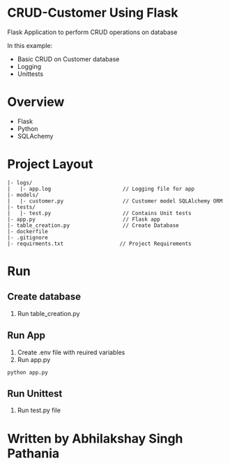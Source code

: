 # CRUD-Customer Using Flask
Flask Application to perform CRUD operations on database

In this example:
 - Basic CRUD on Customer database
 - Logging 
 - Unittests
 
# Overview
  - Flask
  - Python 
  - SQLAchemy
  
# Project Layout
 
    |- logs/
    |   |- app.log                       // Logging file for app
    |- models/
    |   |- customer.py                   // Customer model SQLAlchemy ORM
    |- tests/
    |   |- test.py                       // Contains Unit tests
    |- app.py                            // Flask app
    |- table_creation.py                 // Create Database
    |- dockerfile                       
    |- .gitignore
    |- requirments.txt                  // Project Requirements
    
# Run    
## Create database
 1. Run table_creation.py 
## Run App
 1. Create .env file with reuired variables
 2. Run app.py
 ```
 python app.py
 ```
## Run Unittest
 1. Run test.py file
 
# Written by Abhilakshay Singh Pathania
